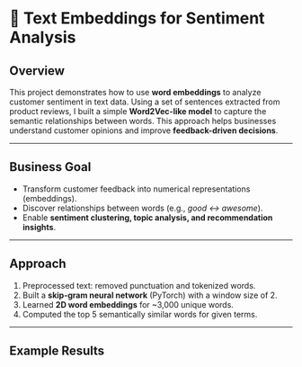 # 📝 Text Embeddings for Sentiment Analysis

## Overview
This project demonstrates how to use **word embeddings** to analyze customer sentiment in text data. Using a set of sentences extracted from product reviews, I built a simple **Word2Vec-like model** to capture the semantic relationships between words. This approach helps businesses understand customer opinions and improve **feedback-driven decisions**.

---

## Business Goal
- Transform customer feedback into numerical representations (embeddings).
- Discover relationships between words (e.g., *good ↔ awesome*).
- Enable **sentiment clustering, topic analysis, and recommendation insights**.

---

## Approach
1. Preprocessed text: removed punctuation and tokenized words.
2. Built a **skip-gram neural network** (PyTorch) with a window size of 2.
3. Learned **2D word embeddings** for ~3,000 unique words.
4. Computed the top 5 semantically similar words for given terms.

---

## Example Results
